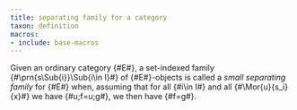 ```yaml
---
title: separating family for a category
taxon: definition
macros:
- include: base-macros
---
```


Given an ordinary category {#E#}, a set-indexed family {#\prn{s\Sub{i}}\Sub{i\in I}#} of {#E#}-objects is called a *small separating family* for {#E#} when, assuming that for all {#i\in I#} and all {#\Mor{u}{s_i}{x}#} we have {#u;f=u;g#}, we then have {#f=g#}.

